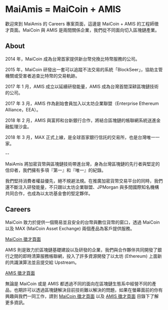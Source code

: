 # MaiAmis = MaiCoin + AMIS 

歡迎來到 MaiAmis 的 Careers 專案頁面，這邊是 MaiCoin + AMIS 的工程師徵才頁面。MaiCoin 與 AMIS 是兩間關係企業，我們從不同面向切入區塊鏈產業。

## About

2014 年，MaiCoin 成為台灣首家提供新台幣兌換比特幣服務的公司。

2015 年，MaiCoin 研發出一套可以追蹤不法交易的系統「BlockSeer」，協助主管機關或受害者追查比特幣的交易軌跡。

2017 年 1 月，AMIS 成立以延續研發能量，AMIS 成為台灣首間深耕區塊鏈技術的公司。

2017 年 3 月，AMIS 作為創始會員加入以太坊企業聯盟（Enterprise Ethereum Alliance，EEA）。

2018 年 2 月，AMIS 與富邦和台新銀行合作，將結合區塊鏈的帳聯網系統送進金融監理沙盒。

2018 年 3 月，MAX 正式上線，是全球首家銀行信託的交易所，也是台灣唯一一家。

--

MaiAmis 將加密貨幣與區塊鏈技術帶進台灣，身為台灣區塊鏈的先行者與堅定的信仰者，我們擁有多項『第一』和『唯一』的紀錄。

我們堅持消費者權益優先，絕不規避法規。在推廣加密貨幣交易平台的同時，我們還不斷注入研發能量，不只跟以太坊企業聯盟、JPMorgan 與多間國際知名機構共同合作，也成為以太坊基金會的堅定夥伴。

## Careers

MaiCoin 致力於提供一個簡易並且安全的台幣與數位貨幣的窗口，透過 MaiCoin 以及 MAX (MaiCoin Asset Exchange) 兩個產品為客戶提供服務。

[MaiCoin 徵才頁面](MaiCoin)

AMIS 則是致力於區塊鏈基礎建設以及研發的企業，我們與合作夥伴共同開發了銀行之間的即時清算服務帳聯網，投入了許多資源開發了以太坊 (Ethereum) 上面新的共識演算法並且提交給 Upstream。

[AMIS 徵才頁面](AMIS)

無論是 MaiCoin 或是 AMIS 都透過不同的面向在區塊鏈生態系中經營不同的產品，也期許可以透過區塊鏈解決目前技術難以解決的問題，如果在螢幕面前的你有興趣與我們一同工作，請到 [MaiCoin 徵才頁面](MaiCoin) 以及 [AMIS 徵才頁面](AMIS) 目錄下了解更多資訊。
